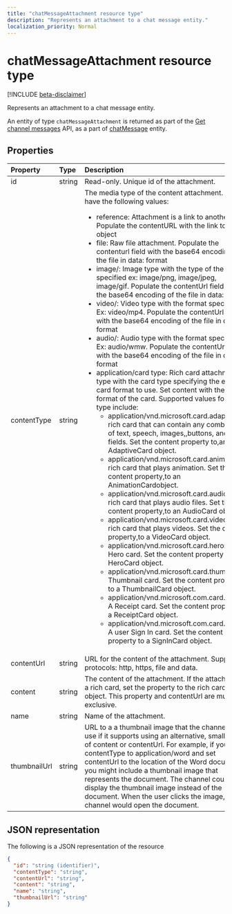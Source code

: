 ```yaml
---
title: "chatMessageAttachment resource type"
description: "Represents an attachment to a chat message entity."
localization_priority: Normal
---
```


# chatMessageAttachment resource type

[!INCLUDE [beta-disclaimer](../../includes/beta-disclaimer.md)]

Represents an attachment to a chat message entity.

An entity of type `chatMessageAttachment` is returned as part of the [Get channel messages](../api/channel-list-messages.md) API, as a part of [chatMessage](chatmessage.md) entity.

## Properties
| Property	   | Type	|Description|
|:---------------|:--------|:----------|
|id|string| Read-only. Unique id of the attachment.|
|contentType| string | The media type of the content attachment. It can have the following values: <br><ul><li>reference: Attachment is a link to another file. Populate the contentURL with the link to the object<br></li><li>file: Raw file attachment. Populate the contenturl field with the base64 encoding of the file in data: format<br></li><li>image/: Image type with the type of the image specified ex: image/png, image/jpeg, image/gif. Populate the contentUrl field with the base64 encoding of the file in data: format<br></li><li>video/: Video type with the format specified. Ex: video/mp4. Populate the contentUrl field with the base64 encoding of the file in data: format<br></li><li>audio/: Audio type with the format specified. Ex: audio/wmw. Populate the contentUrl field with the base64 encoding of the file in data: format<br></li><li>application/card type: Rich card attachment type with the card type specifying the exact card format to use. Set content with the json format of the card. Supported values for card type include:<br><ul><li>application/vnd.microsoft.card.adaptive: A rich card that can contain any combination of text, speech, images,,buttons, and input fields. Set the content property to,an AdaptiveCard object.</li><li>application/vnd.microsoft.card.animation: A rich card that plays animation. Set the content property,to an AnimationCardobject.</li><li>application/vnd.microsoft.card.audio: A rich card that plays audio files. Set the content property,to an AudioCard object.</li><li>application/vnd.microsoft.card.video: A rich card that plays videos. Set the content property,to a VideoCard object.</li><li>application/vnd.microsoft.card.hero: A Hero card. Set the content property to a HeroCard object.</li><li>application/vnd.microsoft.card.thumbnail: A Thumbnail card. Set the content property to a ThumbnailCard object.</li><li>application/vnd.microsoft.com.card.receipt: A Receipt card. Set the content property to a ReceiptCard object.</li><li>application/vnd.microsoft.com.card.signin: A user Sign In card. Set the content property to a SignInCard object.</ul></ul>|
|contentUrl|string|URL for the content of the attachment. Supported protocols: http, https, file and data.|
|content|string|The content of the attachment. If the attachment is a rich card, set the property to the rich card object. This property and contentUrl are mutually exclusive.|
|name|string|Name of the attachment.|
|thumbnailUrl| string |URL to a a thumbnail image that the channel can use if it supports using an alternative, smaller form of content or contentUrl. For example, if you set contentType to application/word and set contentUrl to the location of the Word document, you might include a thumbnail image that represents the document. The channel could display the thumbnail image instead of the document. When the user clicks the image, the channel would open the document.|

## JSON representation
 The following is a JSON representation of the resource

<!-- {
  "blockType": "resource",
  "optionalProperties": [
    "thumbnailUrl",
    "content",
    "contentUrl"
  ],
  "keyProperty": "id",
  "@odata.type": "microsoft.graph.chatMessageAttachment"
}-->

```json
{
  "id": "string (identifier)",
  "contentType": "string",
  "contentUrl": "string",
  "content": "string",
  "name": "string",
  "thumbnailUrl": "string"
}

```

<!-- uuid: 8fcb5dbc-d5aa-4681-8e31-b001d5168d79
2015-10-25 14:57:30 UTC -->
<!--
{
  "type": "#page.annotation",
  "description": "chat attachment resource",
  "keywords": "",
  "section": "documentation",
  "tocPath": "",
  "suppressions": [
    "Error: /api-reference/beta/resources/chatAttachment.md:\r\n      Exception processing links.\r\n    System.ArgumentException: Link Definition was null. Link text: !INCLUDE [beta-disclaimer](../../includes/beta-disclaimer.md)\r\n      at ApiDoctor.Validation.DocFile.get_LinkDestinations()\r\n      at ApiDoctor.Validation.DocSet.ValidateLinks(Boolean includeWarnings, String[] relativePathForFiles, IssueLogger issues, Boolean requireFilenameCaseMatch, Boolean printOrphanedFiles)"
  ]
}
-->
